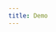 ```yaml
---
title: Demo
---
```


<iframe style="border: 0; height: calc(100vh - 320px); width: 100%" src="//localhost:6006/?path=/story/textarea--basic"></iframe>
